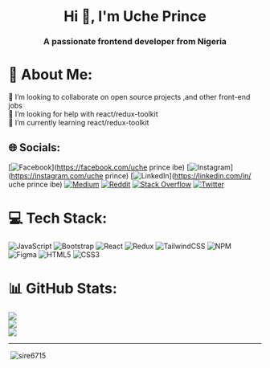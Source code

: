 <h1 align="center">Hi 👋, I'm Uche Prince</h1>
<h3 align="center">A passionate frontend developer from Nigeria</h3>

# 💫 About Me:
👯 I’m looking to collaborate on open source projects ,and other front-end jobs<br>🤝 I’m looking for help with react/redux-toolkit<br>🌱 I’m currently learning react/redux-toolkit


## 🌐 Socials:
[![Facebook](https://img.shields.io/badge/Facebook-%231877F2.svg?logo=Facebook&logoColor=white)](https://facebook.com/uche prince ibe) [![Instagram](https://img.shields.io/badge/Instagram-%23E4405F.svg?logo=Instagram&logoColor=white)](https://instagram.com/uche prince) [![LinkedIn](https://img.shields.io/badge/LinkedIn-%230077B5.svg?logo=linkedin&logoColor=white)](https://linkedin.com/in/ uche prince ibe) [![Medium](https://img.shields.io/badge/Medium-12100E?logo=medium&logoColor=white)](https://medium.com/@@uchepibe) [![Reddit](https://img.shields.io/badge/Reddit-%23FF4500.svg?logo=Reddit&logoColor=white)](https://reddit.com/user/sire_reign) [![Stack Overflow](https://img.shields.io/badge/-Stackoverflow-FE7A16?logo=stack-overflow&logoColor=white)](https://stackoverflow.com/users/user:19880583) [![Twitter](https://img.shields.io/badge/Twitter-%231DA1F2.svg?logo=Twitter&logoColor=white)](https://twitter.com/sire_reigns) 

# 💻 Tech Stack:
![JavaScript](https://img.shields.io/badge/javascript-%23323330.svg?style=for-the-badge&logo=javascript&logoColor=%23F7DF1E) ![Bootstrap](https://img.shields.io/badge/bootstrap-%23563D7C.svg?style=for-the-badge&logo=bootstrap&logoColor=white) ![React](https://img.shields.io/badge/react-%2320232a.svg?style=for-the-badge&logo=react&logoColor=%2361DAFB) ![Redux](https://img.shields.io/badge/redux-%23593d88.svg?style=for-the-badge&logo=redux&logoColor=white) ![TailwindCSS](https://img.shields.io/badge/tailwindcss-%2338B2AC.svg?style=for-the-badge&logo=tailwind-css&logoColor=white) ![NPM](https://img.shields.io/badge/NPM-%23000000.svg?style=for-the-badge&logo=npm&logoColor=white) 	![Figma](https://img.shields.io/badge/figma-%23F24E1E.svg?style=for-the-badge&logo=figma&logoColor=white) ![HTML5](https://img.shields.io/badge/html5-%23E34F26.svg?style=for-the-badge&logo=html5&logoColor=white) ![CSS3](https://img.shields.io/badge/css3-%231572B6.svg?style=for-the-badge&logo=css3&logoColor=white)
# 📊 GitHub Stats:
![](https://github-readme-stats.vercel.app/api?username=sire6715&theme=vue-dark&hide_border=false&include_all_commits=false&count_private=true)<br/>
![](https://github-readme-streak-stats.herokuapp.com/?user=sire6715&theme=vue-dark&hide_border=false)<br/>
![](https://github-readme-stats.vercel.app/api/top-langs/?username=sire6715&theme=vue-dark&hide_border=false&include_all_commits=false&count_private=true&layout=compact)

---

<!-- Proudly created with GPRM ( https://gprm.itsvg.in ) --><p>&nbsp;<img align="center" src="https://github-readme-stats.vercel.app/api?username=sire6715&show_icons=true&locale=en" alt="sire6715" /></p>

